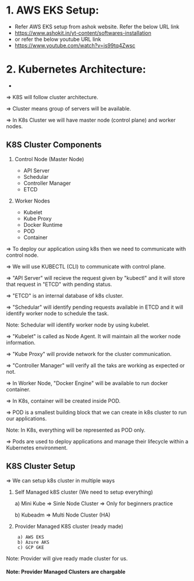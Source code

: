# 1. AWS EKS Setup:
- Refer AWS EKS setup from ashok website. Refer the below URL link
- https://www.ashokit.in/yt-content/softwares-installation
- or refer the below youtube URL link
- https://www.youtube.com/watch?v=is99tq4Zwsc

# 2. Kubernetes Architecture:
- 
=> K8S will follow cluster architecture.

=> Cluster means group of servers will be available.

=> In K8s Cluster we will have master node (control plane) and worker nodes.


## K8S Cluster Components

1) Control Node (Master Node)

	- API Server
	- Schedular
	- Controller Manager
	- ETCD

2) Worker Nodes

	- Kubelet
	- Kube Proxy
	- Docker Runtime
	- POD
	- Container


=> To deploy our application using k8s then we need to communicate with control node.	

=> We will use KUBECTL (CLI) to communicate with control plane.

=> "API Server" will recieve the request given by "kubectl" and it will store that request in "ETCD" with pending status.

=> "ETCD" is an internal database of k8s cluster.

=> "Schedular" will identify pending requests available in ETCD and it will identify worker node to schedule the task.

Note: Schedular will identify worker node by using kubelet.

=> "Kubelet" is called as Node Agent. It will maintain all the worker node information.

=> "Kube Proxy" will provide network for the cluster communication.

=> "Controller Manager" will verify all the taks are working as expected or not.

=> In Worker Node, "Docker Engine" will be available to run docker container.

=> In K8s, container will be created inside POD.

=> POD is a smallest building block that we can create in k8s cluster to run our applications.

Note: In K8s, everything will be represented as POD only.

=> Pods are used to deploy applications and manage their lifecycle within a Kubernetes environment.


## K8S Cluster Setup


=> We can setup k8s cluster in multiple ways

1) Self Managed k8S cluster (We need to setup everything)
		
	a) Mini Kube  => Sinle Node Cluster => Only for beginners practice

	b) Kubeadm => Multi Node Cluster (HA)

2) Provider Managed K8S cluster (ready made)

		a) AWS EKS 
		b) Azure AKS
		c) GCP GKE

Note: Provider will give ready made cluster for us.		

#### Note: Provider Managed Clusters are chargable #####